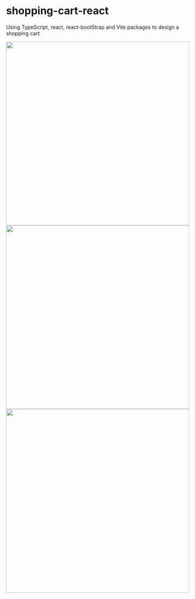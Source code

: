 
# shopping-cart-react
Using TypeScript, react, react-bootStrap and Vite packages to design a shopping cart

<img src="https://user-images.githubusercontent.com/105095063/190988318-b93338f0-3d10-447b-9b71-b70b79ede6ff.png" width="500" height="500">
<img src="https://user-images.githubusercontent.com/105095063/190988492-8434641f-7d5c-47cc-891a-3efbccf8b245.png" width="500" height="500">
<img src="https://user-images.githubusercontent.com/105095063/190988571-7f6f75fb-0eb5-4b3a-ac4f-24e8d6e408f6.png" width="500" height="500">
